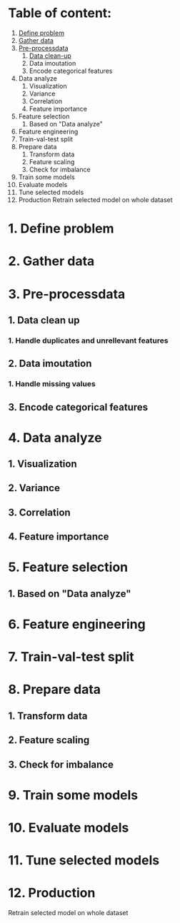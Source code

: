 # Table of content:
1. [Define problem](#1-define-problem)
2. [Gather data](#2-gather-data)
3. [Pre-processdata](#3-pre-processdata)
    1. [Data clean-up](##1-data-clean-up)
    2. Data imoutation
    3. Encode categorical features
4. Data analyze
    1. Visualization
    2. Variance
    3. Correlation
    4. Feature importance
5. Feature selection    
    1. Based on "Data analyze"
6. Feature engineering
7. Train-val-test split
8. Prepare data
    1. Transform data
    2. Feature scaling
    3. Check for imbalance
9. Train some models
10. Evaluate models
11. Tune selected models
12. Production
Retrain selected model on whole dataset

# 1. Define problem
# 2. Gather data
# 3. Pre-processdata
## 1. Data clean up
### 1. Handle duplicates and unrellevant features
##    2. Data imoutation
###        1. Handle missing values
##    3. Encode categorical features
# 4. Data analyze
##    1. Visualization
##    2. Variance
##    3. Correlation
##    4. Feature importance
# 5. Feature selection    
##    1. Based on "Data analyze"
# 6. Feature engineering
# 7. Train-val-test split
# 8. Prepare data
##    1. Transform data
##    2. Feature scaling
##    3. Check for imbalance
# 9. Train some models
# 10. Evaluate models
# 11. Tune selected models
# 12. Production
Retrain selected model on whole dataset
